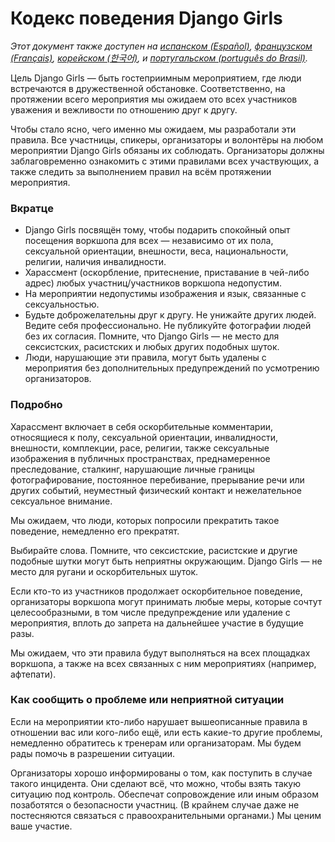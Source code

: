 # Кодекс поведения Django Girls

_Этот документ также доступен на [испанском (Español)](https://djangogirls.org/coc/es/),
[французском (Français)](https://djangogirls.org/coc/fr/),
[корейском (한국어)](https://djangogirls.org/coc/ko/),
и [португальском (português do Brasil)](https://djangogirls.org/coc/pt-br/)._  
  
Цель Django Girls — быть гостеприимным мероприятием,
где люди встречаются в дружественной обстановке.
Соответственно, на протяжении всего мероприятия мы ожидаем ото всех участников уважения и вежливости 
по отношению друг к другу. 
  
Чтобы стало ясно, чего именно мы ожидаем, мы разработали эти правила.
Все участницы, спикеры, организаторы и волонтёры на любом мероприятии Django Girls обязаны их соблюдать.
Организаторы должны заблаговременно ознакомить с этими правилами всех участвующих,
а также следить за выполнением правил на всём протяжении мероприятия.

### Вкратце

* Django Girls посвящён тому, чтобы подарить спокойный опыт посещения воркшопа для всех —
независимо от их пола, сексуальной ориентации, внешности, веса, национальности,
религии, наличия инвалидности.
* Харассмент (оскорбление, притеснение, приставание в чей-либо адрес)
любых участниц/участников воркшопа недопустим.
* На мероприятии недопустимы изображения и язык, связанные с сексуальностью.
* Будьте доброжелательны друг к другу. Не унижайте других людей. Ведите себя профессионально.
Не публикуйте фотографии людей без их согласия.
Помните, что Django Girls — не место для сексистских, расистских и любых других подобных шуток.
* Люди, нарушающие эти правила, могут быть удалены с мероприятия без дополнительных предупреждений
по усмотрению организаторов.

### Подробно

Харассмент включает в себя оскорбительные комментарии, относящиеся к полу, сексуальной ориентации, инвалидности,
внешности, комплекции, расе, религии, также сексуальные изображения в публичных пространствах,
преднамеренное преследование, сталкинг, нарушающие личные границы фотографирование, постоянное перебивание, 
прерывание речи или других событий, неуместный физический контакт и нежелательное сексуальное внимание.  

Мы ожидаем, что люди, которых попросили прекратить такое поведение, немедленно его прекратят.

Выбирайте слова. Помните, что сексистские, расистские и другие подобные шутки могут быть неприятны окружающим.
Django Girls — не место для ругани и оскорбительных шуток.

Если кто-то из участников продолжает оскорбительное поведение, организаторы воркшопа могут принимать любые меры,
которые сочтут целесообразными, в том числе предупреждение или удаление с мероприятия,
вплоть до запрета на дальнейшее участие в будущие разы.

Мы ожидаем, что эти правила будут выполняться на всех площадках воркшопа,
а также на всех связанных с ним мероприятиях (например, афтепати).

### Как сообщить о проблеме или неприятной ситуации

Если на мероприятии кто-либо нарушает вышеописанные правила в отношении вас или кого-либо ещё,
или есть какие-то другие проблемы, немедленно обратитесь к тренерам или организаторам.
Мы будем рады помочь в разрешении ситуации.

Организаторы хорошо информированы о том, как поступить в случае такого инцидента. Они сделают всё,
что можно, чтобы взять такую ситуацию под контроль. Обеспечат сопровождение
или иным образом позаботятся о безопасности участниц.
(В крайнем случае даже не постесняются связаться с правоохранительными органами.) Мы ценим ваше участие.